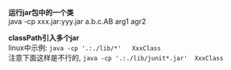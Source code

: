 **运行jar包中的一个类**  
java -cp xxx.jar:yyy.jar a.b.c.AB arg1 agr2

**classPath引入多个jar**  
linux中示例: `java -cp '.:./lib/*'   XxxClass`  
注意下面这样是不行的, `java -cp '.:./lib/junit*.jar'  XxxClass`

